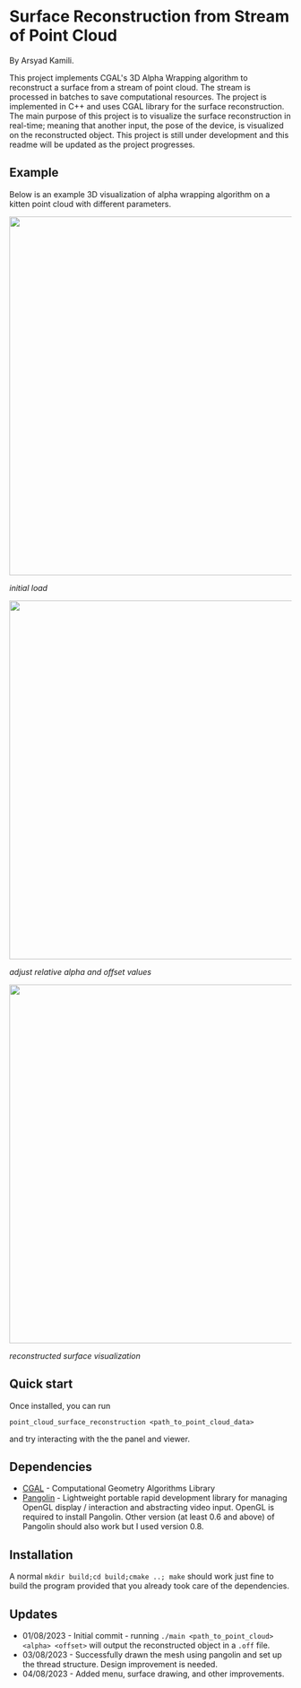 # Surface Reconstruction from Stream of Point Cloud
By Arsyad Kamili.

This project implements CGAL's 3D Alpha Wrapping algorithm to reconstruct a surface from a stream of point cloud. The stream is processed in batches to save computational resources. The project is implemented in C++ and uses CGAL library for the surface reconstruction. The main purpose of this project is to visualize the surface reconstruction in real-time; meaning that another input, the pose of the device, is visualized on the reconstructed object.
This project is still under development and this readme will be updated as the project progresses.

## Example
Below is an example 3D visualization of alpha wrapping algorithm on a kitten point cloud with different parameters.

<img src="https://github.com/KamiliArsyad/point_cloud_surface_reconstruction/assets/22293969/196f58e1-7a2d-4f0c-a4f0-aee2db79e1a4" width="640">

*initial load*

<img src="https://github.com/KamiliArsyad/point_cloud_surface_reconstruction/assets/22293969/2d18d37c-7d8f-4031-a663-de0213498b85" width="640">

*adjust relative alpha and offset values*

<img src="https://github.com/KamiliArsyad/point_cloud_surface_reconstruction/assets/22293969/087d75b1-03be-47bd-8363-5c123351d630" width="640">

*reconstructed surface visualization*

## Quick start
Once installed, you can run
```
point_cloud_surface_reconstruction <path_to_point_cloud_data>
```
and try interacting with the the panel and viewer.

## Dependencies
* [CGAL](https://www.cgal.org/) - Computational Geometry Algorithms Library
* [Pangolin](https://github.com/stevenlovegrove/Pangolin) - Lightweight portable rapid development library for managing OpenGL display / interaction and abstracting video input. OpenGL is required to install Pangolin. Other version (at least 0.6 and above) of Pangolin should also work but I used version 0.8.

## Installation
A normal `mkdir build;cd build;cmake ..; make` should work just fine to build the program provided that you already took care of the dependencies.

## Updates
* 01/08/2023 - Initial commit - running `./main <path_to_point_cloud> <alpha> <offset>` will output the reconstructed object in a `.off` file.
* 03/08/2023 - Successfully drawn the mesh using pangolin and set up the thread structure. Design improvement is needed.
* 04/08/2023 - Added menu, surface drawing, and other improvements.
